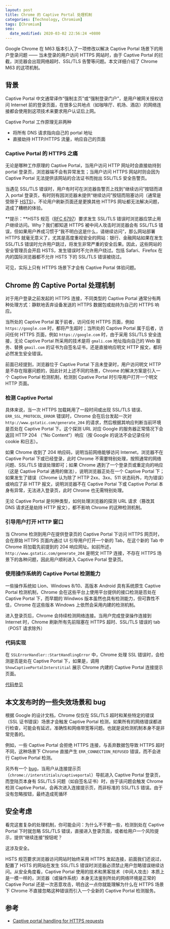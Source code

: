 ```yaml
---
layout: post
title: Chrome 的 Captive Portal 处理机制
categories: [Technology, Chromium]
tags: [Chromium]
seo:
  date_modified: 2020-03-02 22:56:24 +0800
---
```


Google Chrome 在 M63 版本引入了一项修改以解决 Captive Portal 场景下的用户登录问题 —— 当未登录的用户访问 HTTPS 网站时，由于 Captive Portal 的拦截，浏览器会出现网络超时、SSL/TLS 告警等问题。本文详细介绍了 Chrome M63 的这项机制。

## 背景

Captive Portal 中文通常译作“强制主页”或“强制登录门户”，是用户被网关授权访问 Internet 前的登录页面，在很多公共地点（如咖啡厅、机场、酒店）的网络连接都会使用到这项技术来要求用户认证后上网。

Captive Portal 工作原理无非两种

- 将所有 DNS 请求指向自己的 portal 地址
- 直接劫持 HTTP/HTTPS 流量，响应自己的页面

### Captive Portal 的 HTTPS 之痛

无论是哪种工作原理的 Captive Portal，当用户访问 HTTP 网址时会直接劫持到 portal 登录页，浏览器端不会有异常发生；当用户访问 HTTPS 网站时则会因为 Captive Portal 无法提供该网站的合法证书而抛出 SSL/TLS 安全告警页。

当遇见 SSL/TLS 错误时，用户有时可在浏览器告警页上找到“继续访问”按钮而进入 portal 登录页，有时则有因浏览器未提供“继续访问”按钮而阻塞访问（通常是受限于 [HSTS](https://tools.ietf.org/html/rfc6797#section-12.1)）。不论用户刷新页面还是更换其他 HTTPS 网址都无法解决问题，造成了糟糕的体验。

**提示：**HSTS 规范（[RFC 6797](https://tools.ietf.org/html/rfc6797#section-12.1)）要求发生 SSL/TLS 错误时浏览器应禁止用户继续访问。Why？我们都知道 HTTPS 被中间人攻击时浏览器会有 SSL/TLS 错误，但如果用户养成习惯于“我不明白这是什么，请继续访问”，那么网站部署 HTTPS 就毫无意义了，尤其是高度重视安全的网站：银行、金融网站如果在发生 SSL/TLS 错误时允许用户跳过，将发生非常严重的安全后果。因此，这些网站的安全管理员会开启 HSTS，发生错误时不允许用户绕过。包括 Safari、Firefox 在内的国际浏览器都不允许 HSTS 下的 SSL/TLS 错误被绕过。

可见，实际上只有 HTTPS 场景下才会有 Captive Portal 体验问题。

## Chrome 的 Captive Portal 处理机制

对于用户登录之前发起的 HTTPS 连接，不同类型的 Captive Portal 通常分有两种处理方式：静默地丢弃设备发送的 HTTPS 数据包或劫持为自己的 HTTPS 响应。

当所处的 Captive Portal 属于前者，访问任何 HTTPS 页面，例如 `https://google.com` 时，都将产生超时；当所处的 Captive Portal 属于后者，访问任何 HTTPS 页面，例如 `https://google.com` 时，由于采用 SSL/TLS 安全连接，无论 Captive Portal 所采用的技术是将 `gmali.com` 地址指向自己的 Web 服务、替换 `gmail.com` 的证书为自签名证书，还是直接响应明文 HTTP 报文，都将必然发生安全错误。

前面已经提到，浏览器位于 Captive Portal 下且未登录时，用户访问明文 HTTP 是不存在阻塞问题的，因此针对上述不同的场景，Chrome 的解决方案是引入一个 Captive Portal 检测机制，检测到 Cpative Portal 时引导用户打开一个明文 HTTP 页面。

### 检测 Captive Portal

具体来说，当一次 HTTPS 加载耗用了一段时间或出现 SSL/TLS 错误、`ERR_SSL_PROTOCOL_ERROR` 错误时，Chrome 会在后台发起一次对 `http://www.gstatic.com/generate_204` 的请求，然后根据其响应判断当前环境是否处在 Captive Portal 下。这个探测 URL 对应 Google 的服务器正常情况下会返回 HTTP 204 （“No Content”）响应（按 Google 的说法不会记录任何 cookie 和日志）。

如果 Chrome 收到了 204 响应码，说明当前网络能够访问 Internet，浏览器不在 Captive Portal 下或已经登录，此时 Chrome 不需要特别处理，按照通常的网络问题、SSL/TLS 错误处理即可；如果 Chrome 遇到了一个登录页或重定向的响应（这是 Captive Portal 通用的做法），说明浏览器正处在一个 Captive Portal 下；如果发生了错误（Chrome 认为除了 HTTP 2xx、3xx、511 状态码外，均为错误）或响应了非 HTTP 报文，说明浏览器不在 Captive Portal 下或 Captive Portal 本身有异常，无法进入登录页，此时 Chrome 也无需特别处理。

无论 Captive Portal 是何种类型，如何处理浏览器的探测 URL 请求（篡改其 DNS 请求还是劫持 HTTP 报文），都不影响 Chrome 的这种检测机制。

### 引导用户打开 HTTP 窗口

当 Chrome 检测到用户在提供登录页的 Captive Portal 下访问 HTTPS 网页时，会在原始 HTTPS 页面内通过 UI 引导用户打开一个新的 Tab，在这个新的 Tab 中 Chrome 将加载先前提到的 204 响应网址。如前所述，`http://www.gstatic.com/generate_204` 是明文 HTTP 连接，不存在 HTTPS 场景下的各种问题，因此用户顺利进入 Captive Portal 登录页。

### 使用操作系统的 Captive Portal 检测能力

一些操作系统如 Lion、Windows 8/10、高版本 Android 具有系统原生 Captive Portal 检测机制，Chrome 会在这些平台上使用平台提供的接口检测是否处在 Captive Portal 下，而早期的 Windwos 版本虽然也具有检测能力，但可靠性不佳，Chrome 在这些版本 Windows 上依然会采用内建的检测机制。

进入登录页后，Chrome 会持续检测网络连接。当用户完成登录操作连接到 Internet 时，Chrome 刷新所有先前阻塞在 HTTPS 超时、SSL/TLS 错误的 tab （POST 请求除外）

### 代码实现

在 `SSLErrorHandler::StartHandlingError` 中，Chrome 处理 SSL 错误时，会检测是否是处在 Captive Portal 下，如果是，调用 `ShowCaptivePortalInterstitial` 展示 Chrome 内建的 Captive Portal 连接提示页面。

[代码参见](https://cs.chromium.org/chromium/src/chrome/browser/ssl/ssl_error_handler.cc?l=758&gs=kythe%253A%252F%252Fchromium%253Flang%253Dc%25252B%25252B%253Fpath%253Dsrc%252Fchrome%252Fbrowser%252Fssl%252Fssl_error_handler.cc%2523QwZJlwfNQgMwVE2B2CC4htstj%25252FSxA7%25252BrX1he1%25252FWZnq0%25253D&gsn=StartHandlingError&ct=xref_usages)

## 本文发布时的一些失效场景和 bug

根据 Google 的设计文档，Chrome 仅仅在 SSL/TLS 超时和某些特定的错误（SSL 证书错误）场景才会触发 Captive Portal 检测，如果所有的网络错误都进行检查，可能会有延迟，准确性和网络带宽等问题。也就是说检测机制本身不是非常完善的。

例如，一些 Captive Portal 会拒绝 HTTPS 连接，与丢弃数据包导致 HTTPS 超时不同，这种场景下 Chrome 直接产生 `ERR_CONNECTION_REFUSED` 错误，而不会进行 Captive Portal 检测。

另外有一个 [bug](https://bugs.chromium.org/p/chromium/issues/detail?id=801734)，当用户从连接提示页（`chrome://interstitials/captiveportal`）导航进入 Captive Portal 登录页，而登陆页本身有 SSL/TLS 问题（如自签名证书）时，由于该问题会触发 Chrome 检测 Captive Portal，会再次进入连接提示页，而非标准的 SSL/TLS 错误。由于没有忽略按钮，最终造成死循环

## 安全考虑

看完这套复杂的处理机制，你可能会问：为什么不干脆一些，检测到处在 Captive Portal 下时就忽略 SSL/TLS 错误，直接进入登录页面，或者给用户一个风险提示，提供“继续连接”按钮呢？

这涉及安全。

HSTS 规范要求浏览器访问网站时始终采用 HTTPS 发起连接，前面我们还说过，配置了 HSTS 的网站在发生 SSL/TLS 错误时浏览器必须禁止用户忽略错误继续访问。从安全角度看，Captive Portal 使用的技术和黑客技术（中间人攻击）本质上是一模一样的，浏览器（或操作系统）本身无法鉴别所处的网络环境是正常的 Captive Portal 还是一次恶意攻击，明白这一点你就能理解为什么在 HTTPS 场景下 Chrome 不直接忽略这种错误而引入一个全新的 Captive Portal 检测服务。

## 参考  

- [Captive portal handling for HTTPS requests](https://docs.google.com/document/u/0/d/1k-gP2sswzYNvryu9NcgN7q5XrsMlUdlUdoW9WRaEmfM/mobilebasic)
